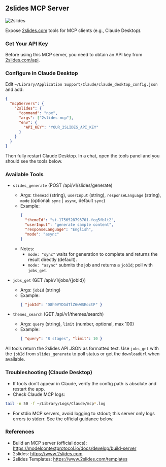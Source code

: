 ## 2slides MCP Server

![2slides](https://www.2slides.com/images/og_2slides.webp)

Expose [2slides.com](https://www.2slides.com) tools for MCP clients (e.g., Claude Desktop).

### Get Your API Key
Before using this MCP server, you need to obtain an API key from [2slides.com/api](https://www.2slides.com/api).

### Configure in Claude Desktop
Edit `~/Library/Application Support/Claude/claude_desktop_config.json` and add:
```json
{
  "mcpServers": {
    "2slides": {
      "command": "npx",
      "args": ["2slides-mcp"],
      "env": {
        "API_KEY": "YOUR_2SLIDES_API_KEY"
      }
    }
  }
}
```
Then fully restart Claude Desktop. In a chat, open the tools panel and you should see the tools below.

### Available Tools
- `slides_generate` (POST /api/v1/slides/generate)
  - Args: `themeId` (string), `userInput` (string), `responseLanguage` (string), `mode` (optional: `sync` | `async`, default `sync`)
  - Example:
    ```json
    {
      "themeId": "st-1756528793701-fcg5fblt2",
      "userInput": "generate sample content",
      "responseLanguage": "English",
      "mode": "async"
    }
    ```
  - Notes:
    - `mode: "sync"` waits for generation to complete and returns the result directly (default).
    - `mode: "async"` submits the job and returns a `jobId`; poll with `jobs_get`.

- `jobs_get` (GET /api/v1/jobs/{jobId})
  - Args: `jobId` (string)
  - Example:
    ```json
    { "jobId": "D8h9VYDGdTlZ6wWSEoctF" }
    ```

- `themes_search` (GET /api/v1/themes/search)
  - Args: `query` (string), `limit` (number, optional, max 100)
  - Example:
    ```json
    { "query": "8 stages", "limit": 10 }
    ```

All tools return the 2slides API JSON as formatted text. Use `jobs_get` with the `jobId` from `slides_generate` to poll status or get the `downloadUrl` when available.

### Troubleshooting (Claude Desktop)
- If tools don’t appear in Claude, verify the config path is absolute and restart the app.
- Check Claude MCP logs:
```bash
tail -n 50 -f ~/Library/Logs/Claude/mcp*.log
```
- For stdio MCP servers, avoid logging to stdout; this server only logs errors to stderr. See the official guidance below.

### References
- Build an MCP server (official docs): https://modelcontextprotocol.io/docs/develop/build-server
- 2slides: https://www.2slides.com
- 2slides Templates: https://www.2slides.com/templates


